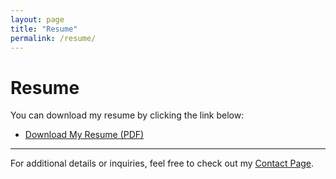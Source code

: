 ```yaml
---
layout: page
title: "Resume"
permalink: /resume/
---
```


# Resume

You can download my resume by clicking the link below:

- [Download My Resume (PDF)](/assets/resumes/SMcQueen%20Resume%2012.4.2024.pdf)

---

For additional details or inquiries, feel free to check out my [Contact Page](https://smcqueen2023.github.io/skills-github-pages/contact/).
